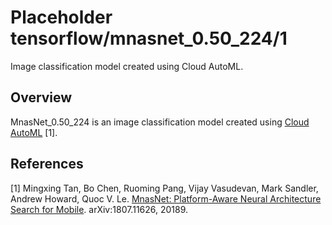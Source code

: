 # Placeholder tensorflow/mnasnet_0.50_224/1
Image classification model created using Cloud AutoML.

<!-- asset-path: legacy -->
<!-- module-type: image-classification -->

## Overview

MnasNet_0.50_224 is an image classification model
created using [Cloud AutoML](https://cloud.google.com/automl/) [1].

## References

[1] Mingxing Tan, Bo Chen, Ruoming Pang, Vijay Vasudevan, Mark Sandler,
Andrew Howard, Quoc V. Le. [MnasNet: Platform-Aware Neural Architecture Search for Mobile](https://arxiv.org/abs/1807.11626).
arXiv:1807.11626, 20189.
